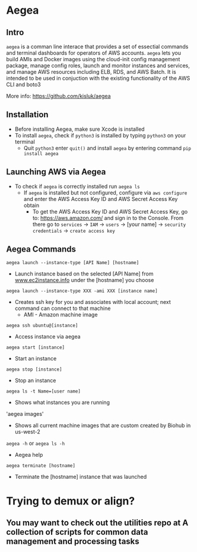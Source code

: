 # Aegea

## Intro
`aegea` is a comman line interace that provides a set of essectial commands and terminal dashboards for operators of AWS accounts. `aegea` lets you build AMIs and Docker images using the cloud-init config management package, manage config roles, launch and monitor instances and services, and manage AWS resources including ELB, RDS, and AWS Batch. It is intended to be used in conjuction with the existing functionality of the AWS CLI and boto3

More info: https://github.com/kisluk/aegea

## Installation
- Before installing Aegea, make sure Xcode is installed
- To install `aegea`, check if `python3` is installed by typing `python3` on your terminal
  - Quit `python3` enter `quit()` and install `aegea` by entering command `pip install aegea`

## Launching AWS via Aegea
  - To check if `aegea` is correctly installed run `aegea ls`
    - If `aegea` is installed but not configured, configure via `aws configure` and enter the AWS Access Key ID and AWS Secret Access Key obtain
      - To get the AWS Access Key ID and AWS Secret Access Key, go to: https://aws.amazon.com/ and sign in to the Console. From there go to `services` -> `IAM` -> `users` -> [your name] -> `security credentials` -> `create access key`

## Aegea Commands
`aegea launch --instance-type [API Name] [hostname]`
- Launch instance based on the selected [API Name] from www.ec2instance.info under the [hostname] you choose

`aegea launch --instance-type XXX -ami XXX [instance name]`
- Creates ssh key for you and associates with local account; next command can connect to that machine
  - AMI - Amazon machine image

`aegea ssh ubuntu@[instance]`
- Access instance via aegea

`aegea start [instance]`
- Start an instance

`aegea stop [instance]`
- Stop an instance

`aegea ls -t Name=[user name]`
- Shows what instances you are running

'aegea images'
- Shows all current machine images that are custom created by Biohub in us-west-2

`aegea -h` or `aegea ls -h`
- Aegea help

`aegea terminate [hostname]`
- Terminate the [hostname] instance that was launched


# Trying to demux or align?

## You may want to check out the utilities repo at A collection of scripts for common data management and processing tasks

